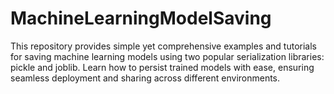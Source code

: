 # MachineLearningModelSaving
This repository provides simple yet comprehensive examples and tutorials for saving machine learning models using two popular serialization libraries: pickle and joblib. Learn how to persist trained models with ease, ensuring seamless deployment and sharing across different environments.

